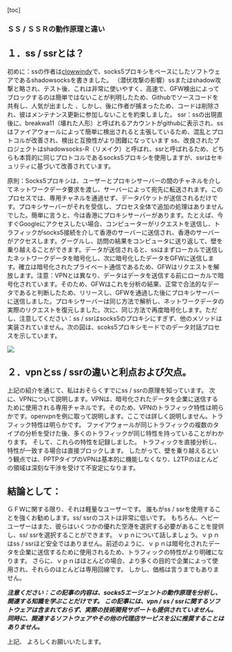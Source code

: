 [toc]

### ＳＳ / ＳＳＲの動作原理と違い

## １．ss / ssrとは？

初めに：ssの作者は[clowwindy](https://github.com/clowwindy)で、socks5プロキシをベースにしたソフトウェアであるshadowsocksを書きました。 （潜伏攻撃の影響）ssまたはshadow攻撃と略され、テスト後、これは非常に使いやすく、高速で、GFW検出によってブロックするのは簡単ではないことが判明したため、Githubでソースコードを共有し、人気が出ました 、しかし、後に作者が捕まったため、コードは削除され、彼はメンテナンス更新に参加しないことを約束しました。
ssr：ssの出現直後に、breakwa11（壊れた人形）と呼ばれるアカウントがgithubに表示され、ssはファイアウォールによって簡単に検出されると主張しているため、混乱とプロトコルが改善され、検出と互換性がより困難になっています ss、改良されたプロジェクトはshadowsocks-R（リメイク）と呼ばれ、ssrと呼ばれるため、どちらも本質的に同じプロトコルであるsocks5プロキシを使用しますが、ssrはセキュリティに基づいて改善されています。<br>

原則：Socks5プロキシは、ユーザーとプロキシサーバーの間のチャネルを介してネットワークデータ要求を渡し、サーバーによって宛先に転送されます。このプロセスでは、専用チャネルを通過せず、データパケットが送信されるだけです。プロキシサーバーがそれを受信し、プロセス全体で追加の処理はありませんでした。簡単に言うと、今は香港にプロキシサーバーがあります。たとえば、今すぐGoogleにアクセスしたい場合、コンピューターがリクエストを送信し、トラフィックがsocks5接続を介して香港のサーバーに送信され、香港のサーバーがアクセスします。グーグルし、訪問の結果をコンピュータに送り返して、壁を乗り越えることができます。データが送信されると、ssはまずローカルで送信したネットワークデータを暗号化し、次に暗号化したデータをGFWに送信します。確立は暗号化されたプライベート通信であるため、GFWはリクエストを解放します。注意：VPNとは異なり、データはデータを送信する前にローカルで暗号化されています。そのため、GFWはこれを分析の結果、正常で合法的なデータであると判断したため、リリースし、GFWを通過した後にプロキシサーバーに送信しました。プロキシサーバーは同じ方法で解析し、ネットワークデータの実際のリクエストを復元しました。次に、同じ方法で再度暗号化します。ただし、注意してください：ss / ssrはsocks5のプロキシにすぎず、他のメソッドは実装されていません。次の図は、scoks5プロキシモードでのデータ対話プロセスを示しています。<br>

![](https://blog.stock9host.com/wp-content/uploads/2020/07/what-is-shadowsocks.png)

## ２．vpnとss / ssrの違いと利点および欠点。

上記の紹介を通じて、私はおそらくすでにss / ssrの原理を知っています。 次に、VPNについて説明します。VPNは、暗号化されたデータを企業に送信するために使用される専用チャネルです。そのため、VPNのトラフィック特性は明らかです。openvpnを例に取って説明します。ここでは詳しく説明しません。トラフィック特性は明らかです。 ファイアウォールが同じトラフィックの複数のタイプの分析を受けた後、多くのトラフィックが同じ特性を持っていることがわかります。 そして、これらの特性を記録しました。 トラフィックを直接分析し、特性が一致する場合は直接ブロックします。 したがって、壁を乗り越えるという観点では、PPTPタイプのVPNは基本的に機能しなくなり、L2TPのほとんどの領域は深刻な干渉を受けて不安定になります。

## 結論として：

ＧＦＷに関する限り、それは軽量なユーザーです。 誰もがss / ssrを使用することを強くお勧めします。ss/ ssrのコストは非常に低いです。 もちろん、ヘビーユーザーはまた、彼らはいくつかの優れた空港を選択する必要があることを提供し、ss/ ssrを選択することができます。 ｖｐｎについて話しましょう。ｖｐｎはss / ssrほど安全ではありません。前述のように、ｖｐｎは暗号化されたデータを企業に送信するために使用されるため、トラフィックの特性がより明確になります。 さらに、ｖｐｎはほとんどの場合、より多くの目的で企業によって使用され、それらのほとんどは専用回線です。 しかし、価格は言うまでもありません。

***注意ください：この記事の内容は、socks5エージェントの動作原理を分析し、関連する知識を学ぶことだけです。 この記事には、vpn / ss / ssrに関するソフトウェアは含まれておらず、実際の技術開発サポートも提供されていません。 同時に、関連するソフトウェアやその他の代理店サービスを公に推奨することはありません。***

上記、
よろしくお願いいたします。
